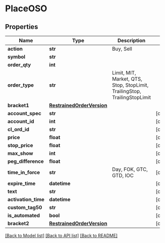 # PlaceOSO

## Properties
Name | Type | Description | Notes
------------ | ------------- | ------------- | -------------
**action** | **str** | Buy, Sell | 
**symbol** | **str** |  | 
**order_qty** | **int** |  | 
**order_type** | **str** | Limit, MIT, Market, QTS, Stop, StopLimit, TrailingStop, TrailingStopLimit | 
**bracket1** | [**RestrainedOrderVersion**](RestrainedOrderVersion.md) |  | 
**account_spec** | **str** |  | [optional] 
**account_id** | **int** |  | [optional] 
**cl_ord_id** | **str** |  | [optional] 
**price** | **float** |  | [optional] 
**stop_price** | **float** |  | [optional] 
**max_show** | **int** |  | [optional] 
**peg_difference** | **float** |  | [optional] 
**time_in_force** | **str** | Day, FOK, GTC, GTD, IOC | [optional] 
**expire_time** | **datetime** |  | [optional] 
**text** | **str** |  | [optional] 
**activation_time** | **datetime** |  | [optional] 
**custom_tag50** | **str** |  | [optional] 
**is_automated** | **bool** |  | [optional] 
**bracket2** | [**RestrainedOrderVersion**](RestrainedOrderVersion.md) |  | [optional] 

[[Back to Model list]](../README.md#documentation-for-models) [[Back to API list]](../README.md#documentation-for-api-endpoints) [[Back to README]](../README.md)


